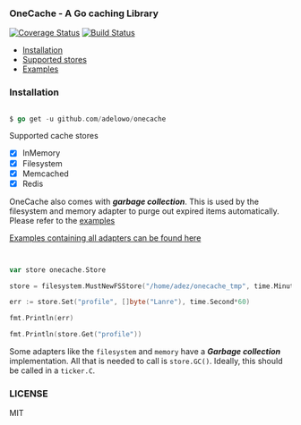 ### OneCache - A Go caching Library

[![Coverage Status](https://coveralls.io/repos/github/adelowo/onecache/badge.svg)](https://coveralls.io/github/adelowo/onecache)
[![Build Status](https://img.shields.io/travis/adelowo/onecache/master.svg?style=flat-square)](https://travis-ci.org/adelowo/onecache.svg?branch=master)

- [Installation](#install)
- [Supported stores](#stores)
- [Examples](#eg)

<div id="install"></div>

### Installation

```go

$ go get -u github.com/adelowo/onecache

```

<div id="stores"></div>

Supported cache stores

- [x] InMemory 
- [x] Filesystem
- [x] Memcached
- [x] Redis

OneCache also comes with ___garbage collection___. This is used by the filesystem and memory adapter to purge out expired items automatically. Please refer to the [examples][eg]


<div id="eg"></div>

[Examples containing all adapters can be found here][eg]

```go


var store onecache.Store

store = filesystem.MustNewFSStore("/home/adez/onecache_tmp", time.Minute*10)

err := store.Set("profile", []byte("Lanre"), time.Second*60)

fmt.Println(err)

fmt.Println(store.Get("profile"))

```

Some adapters like the `filesystem` and `memory` have a ___Garbage collection___ implementation. All
that is needed to call is `store.GC()`. Ideally, this should be called in a `ticker.C`. 

### LICENSE
MIT

[eg]: https://github.com/adelowo/onecache/blob/master/_examples/main.go

